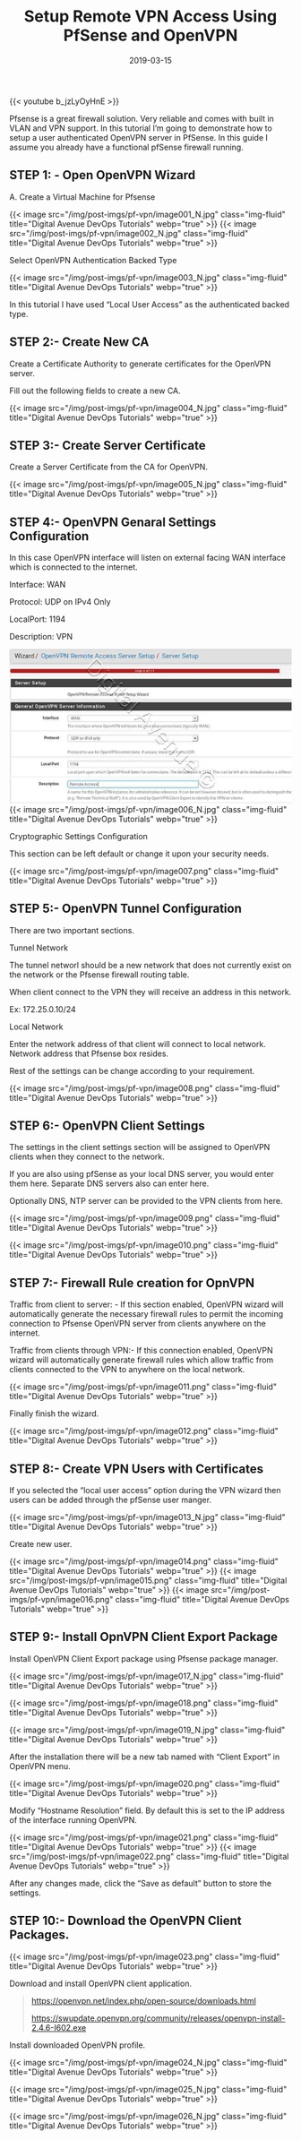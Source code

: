 ﻿---
title: 'Setup Remote VPN Access Using PfSense and OpenVPN'
image: /img/post-imgs/pf-vpn/pf-openvpn_N.jpg
categories:  ["IT Security"]
type: "regular" # available types: [featured/regular]
draft: false
date: 2019-03-15
---

{{< youtube b_jzLyOyHnE >}}

Pfsense is a great firewall solution. Very reliable and comes with built in VLAN and VPN support. In this tutorial I’m going to demonstrate how to setup a user authenticated OpenVPN server in PfSense.
In this guide I assume you already have a functional pfSense firewall running.

## STEP 1: - Open OpenVPN Wizard

A. Create a Virtual Machine for Pfsense

{{< image src="/img/post-imgs/pf-vpn/image001_N.jpg" class="img-fluid" title="Digital Avenue DevOps Tutorials" webp="true" >}}
{{< image src="/img/post-imgs/pf-vpn/image002_N.jpg" class="img-fluid" title="Digital Avenue DevOps Tutorials" webp="true" >}}

Select OpenVPN Authentication Backed Type

{{< image src="/img/post-imgs/pf-vpn/image003_N.jpg" class="img-fluid" title="Digital Avenue DevOps Tutorials" webp="true" >}}

In this tutorial I have used “Local User Access” as the authenticated backed type.

## STEP 2:- Create New CA

Create a Certificate Authority to generate certificates for the OpenVPN server.

Fill out the following fields to create a new CA.

{{< image src="/img/post-imgs/pf-vpn/image004_N.jpg" class="img-fluid" title="Digital Avenue DevOps Tutorials" webp="true" >}}

## STEP 3:- Create Server Certificate

Create a Server Certificate from the CA for OpenVPN.

{{< image src="/img/post-imgs/pf-vpn/image005_N.jpg" class="img-fluid" title="Digital Avenue DevOps Tutorials" webp="true" >}}

## STEP 4:- OpenVPN Genaral Settings Configuration

In this case OpenVPN interface will listen on external facing WAN interface which is connected to the internet.

Interface: WAN

Protocol: UDP on IPv4 Only

LocalPort: 1194

Description: VPN

<img src="/assets/img/post-imgs/pf-vpn/image006_N.jpg" width="auto" alt="Digital Avenue DevOps Tutorials">
{{< image src="/img/post-imgs/pf-vpn/image006_N.jpg" class="img-fluid" title="Digital Avenue DevOps Tutorials" webp="true" >}}


Cryptographic Settings Configuration

This section can be left default or change it upon your security needs.

{{< image src="/img/post-imgs/pf-vpn/image007.png" class="img-fluid" title="Digital Avenue DevOps Tutorials" webp="true" >}}

## STEP 5:- OpenVPN Tunnel Configuration

There are two important sections.

Tunnel Network

The tunnel networl should be a new network that does not currently exist on the network or the Pfsense firewall routing table.

When client connect to the VPN they will receive an address in this network.

Ex: 172.25.0.10/24

Local Network

Enter the network address of that client will connect to local network. Network address that Pfsense box resides.

Rest of the settings can be change according to your requirement.

{{< image src="/img/post-imgs/pf-vpn/image008.png" class="img-fluid" title="Digital Avenue DevOps Tutorials" webp="true" >}}


## STEP 6:- OpenVPN Client Settings

The settings in the client settings section will be assigned to OpenVPN clients when they connect to the network.

If you are also using pfSense as your local DNS server, you would enter them here. Separate DNS servers also can enter here.

Optionally DNS, NTP server can be provided to the VPN clients from here.

{{< image src="/img/post-imgs/pf-vpn/image009.png" class="img-fluid" title="Digital Avenue DevOps Tutorials" webp="true" >}}

{{< image src="/img/post-imgs/pf-vpn/image010.png" class="img-fluid" title="Digital Avenue DevOps Tutorials" webp="true" >}}


## STEP 7:- Firewall Rule creation for OpnVPN

Traffic from client to server: - If this section enabled, OpenVPN wizard will automatically generate the necessary firewall rules to permit the incoming connection to Pfsense OpenVPN server from clients anywhere on the internet.

Traffic from clients through VPN:- If this connection enabled, OpenVPN wizard will automatically generate firewall rules which allow traffic from clients connected to the VPN to anywhere on the local network.

{{< image src="/img/post-imgs/pf-vpn/image011.png" class="img-fluid" title="Digital Avenue DevOps Tutorials" webp="true" >}}

Finally finish the wizard.

{{< image src="/img/post-imgs/pf-vpn/image012.png" class="img-fluid" title="Digital Avenue DevOps Tutorials" webp="true" >}}

## STEP 8:- Create VPN Users with Certificates

If you selected the “local user access” option during the VPN wizard then users can be added through the pfSense user manger.

{{< image src="/img/post-imgs/pf-vpn/image013_N.jpg" class="img-fluid" title="Digital Avenue DevOps Tutorials" webp="true" >}}

Create new user.

{{< image src="/img/post-imgs/pf-vpn/image014.png" class="img-fluid" title="Digital Avenue DevOps Tutorials" webp="true" >}}
{{< image src="/img/post-imgs/pf-vpn/image015.png" class="img-fluid" title="Digital Avenue DevOps Tutorials" webp="true" >}}
{{< image src="/img/post-imgs/pf-vpn/image016.png" class="img-fluid" title="Digital Avenue DevOps Tutorials" webp="true" >}}

## STEP 9:- Install OpnVPN Client Export Package

Install OpenVPN Client Export package using Pfsense package manager.

{{< image src="/img/post-imgs/pf-vpn/image017_N.jpg" class="img-fluid" title="Digital Avenue DevOps Tutorials" webp="true" >}}

{{< image src="/img/post-imgs/pf-vpn/image018.png" class="img-fluid" title="Digital Avenue DevOps Tutorials" webp="true" >}}

{{< image src="/img/post-imgs/pf-vpn/image019_N.jpg" class="img-fluid" title="Digital Avenue DevOps Tutorials" webp="true" >}}

After the installation there will be a new tab named with “Client Export” in OpenVPN menu.

{{< image src="/img/post-imgs/pf-vpn/image020.png" class="img-fluid" title="Digital Avenue DevOps Tutorials" webp="true" >}}

Modify “Hostname Resolution” field. By default this is set to the IP address of the interface running OpenVPN.

{{< image src="/img/post-imgs/pf-vpn/image021.png" class="img-fluid" title="Digital Avenue DevOps Tutorials" webp="true" >}}
{{< image src="/img/post-imgs/pf-vpn/image022.png" class="img-fluid" title="Digital Avenue DevOps Tutorials" webp="true" >}}

After any changes made, click the “Save as default” button to store the settings.

## STEP 10:- Download the OpenVPN Client Packages.

{{< image src="/img/post-imgs/pf-vpn/image023.png" class="img-fluid" title="Digital Avenue DevOps Tutorials" webp="true" >}}

Download and install OpenVPN client application.

> https://openvpn.net/index.php/open-source/downloads.html
> 
> https://swupdate.openvpn.org/community/releases/openvpn-install-2.4.6-I602.exe


Install downloaded OpenVPN profile.

{{< image src="/img/post-imgs/pf-vpn/image024_N.jpg" class="img-fluid" title="Digital Avenue DevOps Tutorials" webp="true" >}}

{{< image src="/img/post-imgs/pf-vpn/image025_N.jpg" class="img-fluid" title="Digital Avenue DevOps Tutorials" webp="true" >}}

{{< image src="/img/post-imgs/pf-vpn/image026_N.jpg" class="img-fluid" title="Digital Avenue DevOps Tutorials" webp="true" >}}
